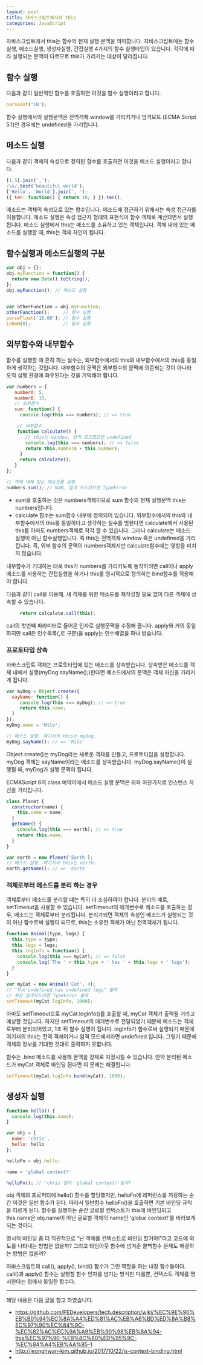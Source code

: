 ```yaml
---
layout: post
title: 자바스크립트에서의 this
categories: JavaScript
---
```


자바스크립트에서 this는 함수의 현재 실행 문맥을 의미합니다. 자바스크립트에는 함수실행, 메소드실행, 생성자실행, 간접실행 4가지의 함수 실행타입이 있습니다. 각각에 따라 실행되는 문맥이 다르므로 this가 가리키는 대상이 달라집니다.

## 함수 실행
다음과 같이 일반적인 함수를 호출하면 이것을 함수 실행이라고 합니다.
 
```js
parseInt('18');

```

함수 실행에서의 실행문맥은 전역객체 window를 가리키거나 엄격모드 (ECMA Script 5.1)인 경우에는 undefined을 가리킵니다. 

## 메소드 실행
다음과 같이 객체의 속성으로 정의된 함수를 호출하면 이것을 메소드 실행이라고 합니다.

```js
[1,5].join(',');
/\s/.test('beautiful world');
['Hello', 'World'].join(', ');
({ ten: function() { return 10; } }).ten();

```

메소드는 객체의 속성으로 있는 함수입니다. 메소드에 접근하기 위해서는 속성 접근자를 이용합니다. 메소드 실행은 속성 접근자 형태의 표현식이 함수 객체로 계산되면서 실행됩니다. 메소드 실행에서 this는 메소드를 소유하고 있는 객체입니다. 객체 내에 있는 메소드를 실행할 때, this는 객체 자인이 됩니다. 

## 함수실행과 메소드실행의 구분

```js
var obj = {};  
obj.myFunction = function() {  
  return new Date().toString();
};
obj.myFunction(); // 메소드 실행

 
var otherFunction = obj.myFunction;  
otherFunction();     // 함수 실행  
parseFloat('16.60'); // 함수 실행  
isNaN(0);            // 함수 실행  
```

## 외부함수와 내부함수
함수를 실행할 때 흔히 하는 실수는, 외부함수에서의 this와 내부함수에서의 this를 동일하게 생각하는 것입니다. 내부함수의 문맥은 외부함수의 문맥에 의존되는 것이 아니라 오직 실행 환경에 좌우된다는 것을 기억해야 합니다. 


```js
var numbers = {  
   numberA: 5,
   numberB: 10,
   // 외부함수
   sum: function() {
     console.log(this === numbers); // => true

    // 내부함수
    function calculate() {
       // this는 window, 엄격 모드였으면 undefined
       console.log(this === numbers); // => false
       return this.numberA + this.numberB;
     }
     return calculate();
   }
};

// 객체 내에 있는 메소드를 실행
numbers.sum(); // NaN, 엄격 모드였으면 TypeError
```

- sum을 호출하는 것은 numbers객체이므로 sum 함수의 현재 실행문맥 this는 numbers입니다. 
- calculate 함수는 sum함수 내부에 정의되어 있습니다. 외부함수에서의 this와 내부함수에서의 this를 동일하다고 생각하는 실수를 범한다면 calculate에서 사용된 this를 아마도 numbers객체로 착각 할 수 있습니다. 그러나 calculate는 메소드 실행이 아닌 함수실행입니다. 즉 this는 전역객체 window 혹은 undefined을 가리킵니다. 즉, 외부 함수의 문맥이 numbers객체지만 calculate함수에는 영항을 미치지 않습니다.

내부함수가 기대하는 대로 this가 numbers를 가리키도록 동작하려면 call이나 apply메소드를 사용하는 간접실행을 하거나 this를 명시적으로 정의하는 bind함수를 적용해야 합니다.

다음과 같이 call을 이용해, 새 객체를 위한 메소드를 재작성할 필요 없이 다른 객체에 상속할 수 있습니다.

```js
     return calculate.call(this); 
```

call의 첫번째 파라미터로 들어온 인자로 실행문맥을 수정해 줍니다. apply와 거의 동일하지만 call은 인수목록(,로 구분)을 apply는 인수배열을 하나 받습니다. 


### 프로토타입 상속
자바스크립트 객체는 프로토타입에 있는 메소드를 상속받습니다. 상속받은 메소드를 객체 내에서 실행(myDog.sayName();)한다면 메소드에서의 문맥은 객체 자신을 가리키게 됩니다.

```js
var myDog = Object.create({  
  sayName: function() {
     console.log(this === myDog); // => true
     return this.name;
  }
});
myDog.name = 'Milo';  

// 메소드 실행. 여기서의 this는 myDog.
myDog.sayName(); // => 'Milo'  
```

Object.create()는 myDog라는 새로운 객체를 만들고, 프로토타입을 설정합니다. myDog 객체는 sayName이라는 메소드를 상속받습니다. myDog.sayName()이 실행될 때, myDog가 실행 문맥이 됩니다.
 
ECMAScript 6의 class 예약어에서 메소드 실행 문맥은 위와 마찬가지로 인스턴스 자신을 가리킵니다.

```js
class Planet {  
  constructor(name) {
    this.name = name;    
  }
  getName() {
    console.log(this === earth); // => true
    return this.name;
  }
}

var earth = new Planet('Earth');  
// 메소드 실행. 여기서의 this는 earth.
earth.getName(); // => 'Earth' 

```
 
### 객체로부터 메소드를 분리 하는 경우
객체로부터 메소드를 분리할 때는 특히 더 조심하여야 합니다. 분리의 예로, setTimeout을 사용할 수 있습니다. setTimeout의 매개변수로 메소드를 호출하는 경우, 메소드는 객체로부터 분리됩니다. 분리가되면 객체의 속성인 메소드가 실행되는 것이 아닌 함수로써 실행이 되므로, this는 소유한 객체가 아닌 전역객체가 됩니다. 

 
```js
function Animal(type, legs) {  
  this.type = type;
  this.legs = legs;  
  this.logInfo = function() {
    console.log(this === myCat); // => false
    console.log('The ' + this.type + ' has ' + this.legs + ' legs');
  }
}

var myCat = new Animal('Cat', 4);  
// "The undefined has undefined legs" 출력
// 혹은 엄격모드라면 TypeError 출력
setTimeout(myCat.logInfo, 1000);  
```

아마도 setTimeout으로 myCat.logInfo()를 호출할 때, myCat 객체가 출력될 거라고 예상할 것입니다. 하지만 setTimeout의 매개변수로 전달되었기 때문에 메소드는 객체로부터 분리되어있고, 1초 뒤 함수 실행이 됩니다. logInfo가 함수로써 실행되기 때문에 여기서의 this는 전역 객체이거나 엄격 모드에서라면 undefined 입니다. 그렇기 때문에 객체의 정보를 기대한 것대로 출력하지 못합니다.

함수는 .bind 메소드를 사용해 문맥을 강제로 지정시킬 수 있습니다. 만약 분리된 메소드가 myCat 객체로 바인딩 된다면 이 문제는 해결됩니다.

```js
setTimeout(myCat.logInfo.bind(myCat), 1000);  
```


## 생성자 실행






```jsx
function hello() {
  console.log(this.name);
}

var obj = {
  name: 'chris',
  hello: hello
};

helloFn = obj.hello;

name = 'global context!'

helloFn(); // 'chris'일까 'global context!'일까?
```
obj 객체의 프로퍼티에 hello() 함수를 할당했지만, helloFn에 레퍼런스를 저장하는 순간 이것은 일반 함수가 된다.
따라서 일반함수 helloFn()을 호출하면 기본 바인딩 규칙을 따르게 된다. 함수를 실행하는 순간 글로벌 컨택스트가 this에 바인딩되고 this.name은 obj.name이 아닌 글로벌 객체의 name인 ‘global context!’를 바라보게 되는 것이다.


명시적 바인딩
좀 더 직관적으로 “난 객체를 컨택스트로 바인딩 할거야!”라고 코드에 의도를 나타내는 방법은 없을까? 그리고 타임아웃 함수에 넘겨준 콜백함수 문제도 해결하는 방법은 없을까?

자바스크립트의 call(), apply(), bind() 함수가 그런 역할을 하는 내장 함수들이다. call()과 apply() 함수는 실행할 함수 인자를 넘기는 방식만 다를뿐, 컨텍스트 객체를 명시한다는 점에서 동일한 함수다.

----
해당 내용은 다음 글을 참고 하였습니다.
- https://github.com/FEDevelopers/tech.description/wiki/%EC%9E%90%EB%B0%94%EC%8A%A4%ED%81%AC%EB%A6%BD%ED%8A%B8%EC%97%90%EC%84%9C-%EC%82%AC%EC%9A%A9%EB%90%98%EB%8A%94-this%EC%97%90-%EB%8C%80%ED%95%9C-%EC%84%A4%EB%AA%85-1
- http://jeonghwan-kim.github.io/2017/10/22/js-context-binding.html
- 